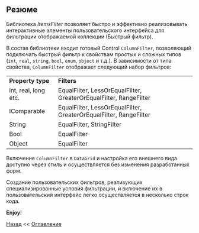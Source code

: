 ﻿## Резюме
Библиотека *ItemsFilter* позволяет быстро и эффективно реализовывать интерактивные элементы 
пользовательского интерфейса для фильтрации отображаемой коллекции (Быстрый фильтр). 

В состав библиотеки входит готовый Control `ColumnFilter`, позволяющий подключать 
быстрый фильтр к свойствам простых и сложных типов (`int`, `real`, `string`, `bool`, `enum`, `object` и т.д.). 
В зависимости от типа свойства, `ColumnFilter` отображает следующий набор фильтров:
<table>
    <tr>
        <td><b>Property type</td>
        <td><b>Filters</td>
    </tr>
    <tr>
        <td>int, real, long etc.</td>
        <td>EqualFilter, LessOrEqualFilter, GreaterOrEqualFilter, RangeFilter</td>
    </tr>
    <tr>
        <td>IComparable</td>
        <td>EqualFilter, LessOrEqualFilter, GreaterOrEqualFilter, RangeFilter</td>
    </tr>
    <tr>
        <td>String</td>
        <td>EqualFilter, StringFilter</td>
    </tr>
    <tr>
        <td>Bool</td>
        <td>EqualFilter</td>
    </tr>
    <tr>
        <td>Object</td>
        <td>EqualFilter</td>
    </tr>
</table>

Включение `ColumnFilter` в `DataGrid` и настройка его внешнего вида доступно через стиль
и осуществляется без изменения разработанных форм. 

Создание пользовательских фильтров, реализующих специализированные условия фильтрации, 
и включение их в пользовательский интерфейс легко осуществляется в несколько строк кода.

**Enjoy**!

[Назад](Examle7.CustomersView.md "Фильтрация элементов в TreeView. (CustomersView)") <<
[Оглавление](Readme.md)
